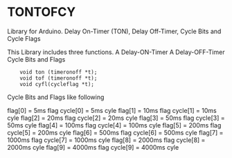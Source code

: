 # TONTOFCY
Library for Arduino. Delay On-Timer (TON), Delay Off-Timer, Cycle Bits and Cycle Flags

This Library includes three functions.
A Delay-ON-Timer 
A Delay-OFF-Timer
Cycle Bits and Flags

		void ton (timeronoff *t);
		void tof (timeronoff *t);
		void cyfl(cycleflag *t);

Cycle Bits and Flags like following

flag[0]  = 5ms flag
cycle[0] = 5ms cyle 
flag[1]  = 10ms flag
cycle[1] = 10ms cyle 
flag[2]  = 20ms flag
cycle[2] = 20ms cyle 
flag[3]  = 50ms flag
cycle[3] = 50ms  cyle 
flag[4]  = 100ms  flag
cycle[4] = 100ms  cyle 
flag[5]  = 200ms  flag
cycle[5] = 200ms cyle 
flag[6]  = 500ms flag
cycle[6] = 500ms cyle 
flag[7]  = 1000ms flag
cycle[7] = 1000ms cyle 
flag[8]  = 2000ms flag
cycle[8] = 2000ms cyle 
flag[9]  = 4000ms flag
cycle[9] = 4000ms cyle 
